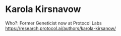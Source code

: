 # Karola Kirsnavow

Who?: Former Geneticist now at Protocol Labs https://research.protocol.ai/authors/karola-kirsanow/